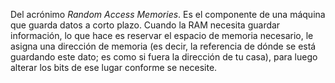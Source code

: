 Del acrónimo *Random Access Memories*. Es el componente de una máquina que guarda datos a corto plazo. Cuando la RAM necesita guardar información, lo que hace es reservar el espacio de memoria necesario, le asigna una dirección de memoria (es decir, la referencia de dónde se está guardando este dato; es como si fuera la dirección de tu casa), para luego alterar los bits de ese lugar conforme se necesite.